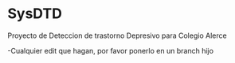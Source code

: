 # SysDTD
Proyecto de Deteccion de trastorno Depresivo para Colegio Alerce

-Cualquier edit que hagan, por favor ponerlo en un branch hijo
